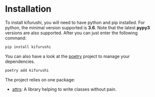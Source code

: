 # Installation

To install kifurushi, you will need to have python and pip installed. For python, the minimal version supported is
**3.6**. Note that the latest **pypy3** versions are also supported. After you can just enter the following command:

```bash
pip install kifurushi
```

You can also have a look at the [poetry](https://python-poetry.org/docs/) project to manage your dependencies.

```bash
poetry add kifurushi
```

The project relies on one package:

- [attrs](https://www.attrs.org/en/stable/): A library helping to write classes without pain.
